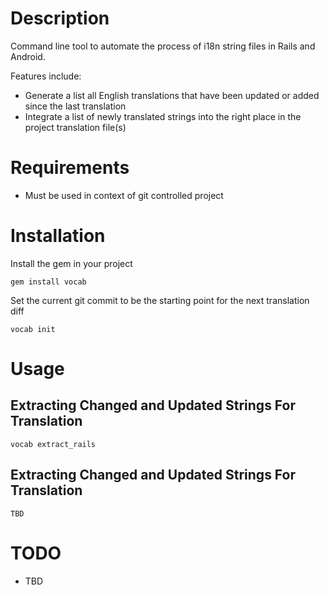 # Description

Command line tool to automate the process of i18n string files in Rails and Android.

Features include:

  * Generate a list all English translations that have been updated or added since the last translation
  * Integrate a list of newly translated strings into the right place in the project translation file(s)

# Requirements

  * Must be used in context of git controlled project

# Installation

Install the gem in your project

    gem install vocab

Set the current git commit to be the starting point for the next translation diff

    vocab init

# Usage

## Extracting Changed and Updated Strings For Translation

    vocab extract_rails

## Extracting Changed and Updated Strings For Translation

    TBD

# TODO

  * TBD